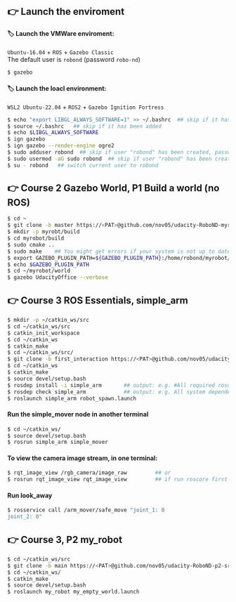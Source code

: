 ## 👉 Launch the enviroment

#### 🏷️ Launch the VMWare enviroment:
`Ubuntu-16.04` + `ROS` + `Gazebo Classic`  
The default user is `robond` (password `robo-nd`)  

```sh
$ gazebo
```

#### 🏷️ Launch the loacl environment: 
`WSL2 Ubuntu-22.04` + `ROS2` + `Gazebo Ignition Fortress`

```sh
$ echo "export LIBGL_ALWAYS_SOFTWARE=1" >> ~/.bashrc  ## skip if it has been added to ~/.bashrc with user "guido"
$ source ~/.bashrc   ## skip if it has been added
$ echo $LIBGL_ALWAYS_SOFTWARE  
$ ign gazebo    
$ ign gazebo --render-engine ogre2
$ sudo adduser robond  ## skip if user "robond" has been created, password "robo-nd"
$ sudo usermod -aG sudo robond  ## skip if user "robond" has been created
$ su - robond   ## switch current user to robond
```


## 👉 Course 2 Gazebo World, P1 Build a world (no ROS)

```sh
$ cd ~
$ git clone -b master https://<PAT>@github.com/nov05/udacity-RoboND-myrobot.git myrobot
$ mkdir -p myrobt/build
$ cd myrobot/build
$ sudo cmake ..
$ sudo make    ## You might get errors if your system is not up to date!
$ export GAZEBO_PLUGIN_PATH=${GAZEBO_PLUGIN_PATH}:/home/robond/myrobot/build
$ echo $GAZEBO_PLUGIN_PATH
$ cd ~/myrobot/world
$ gazebo UdacityOffice --verbose
```

## 👉 Course 3 ROS Essentials, simple_arm

```sh
$ mkdir -p ~/catkin_ws/src
$ cd ~/catkin_ws/src
$ catkin_init_workspace
$ cd ~/catkin_ws
$ catkin_make
$ cd ~/catkin_ws/src/
$ git clone -b first_interaction https://<PAT>@github.com/nov05/udacity-RoboND-simple_arm simple_arm
$ cd ~/catkin_ws
$ catkin_make
$ source devel/setup.bash
$ rosdep install -i simple_arm       ## output: e.g. #All required rosdeps installed successfully
$ rosdep check simple_arm            ## output: e.g. All system dependencies have been satisified
$ roslaunch simple_arm robot_spawn.launch
```

####  Run the simple_mover node in another terminal
```sh
$ cd ~/catkin_ws/
$ source devel/setup.bash
$ rosrun simple_arm simple_mover
```

#### To view the camera image stream, in one terminal:
```sh
$ rqt_image_view /rgb_camera/image_raw         ## or
$ rosrun rqt_image_view rqt_image_view         ## if run roscore first
```

#### Run look_away 
```sh
$ rosservice call /arm_mover/safe_move "joint_1: 0
joint_2: 0"
```

## 👉 Course 3, P2 my_robot

```sh
$ cd ~/catkin_ws/src
$ git clone -b main https://<PAT>@github.com/nov05/udacity-RoboND-p2-src.git src
$ cd ~/catkin_ws/
$ catkin_make
$ source devel/setup.bash
$ roslaunch my_robot my_empty_world.launch
```
